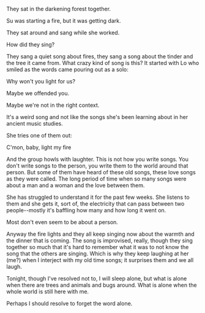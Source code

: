 They sat in the darkening forest together. 

Su was starting a fire, but it was getting dark. 

They sat around and sang while she worked. 

How did they sing? 

They sang a quiet song about fires, they sang a song about the tinder and the tree it came from.  What crazy kind of song is this?  It started with Lo who smiled as the words came pouring out as a solo: 

Why won't you light for us? 

Maybe we offended you. 

Maybe we're not in the right context. 

It's a weird song and not like the songs she's been learning about in her ancient music studies. 

She tries one of them out: 

C'mon, baby, light my fire

And the group howls with laughter.  This is not how you write songs. You don't write songs to the person, you write them to the world around that person.  But some of them have heard of these old songs, these love songs as they were called.  The long period of time when so many songs were about a man and a woman and the love between them. 

She has struggled to understand it for the past few weeks.  She listens to them and she gets it, sort of, the electricity that can pass between two people--mostly it's baffling how many and how long it went on.  

Most don't even seem to be about a person. 

Anyway the fire lights and they all keep singing now about the warmth and the dinner that is coming.  The song is improvised, really, though they sing together so much that it's hard to remember what it was to not know the song that the others are singing.  Which is why they keep laughing at her (me?) when I interject with my old time songs; it surprises them and we all laugh.

Tonight, though I've resolved not to, I will sleep alone, but what is alone when there are trees and animals and bugs around. What is alone when the whole world is still here with me.  

Perhaps I should resolve to forget the word alone.  